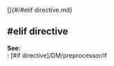 []{#/#elif directive.md}    
## #elif directive    
**See:**    
:   [#if directive]/DM/preprocessor/if  